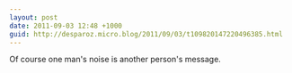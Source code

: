 ```yaml
---
layout: post
date: 2011-09-03 12:48 +1000
guid: http://desparoz.micro.blog/2011/09/03/t109820147220496385.html
---
```

Of course one man's noise is another person's message.
